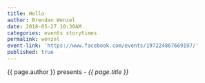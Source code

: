 ```yaml
---
title: Hello
author: Brendan Wenzel
date: 2018-05-27 10:30AM
categories: events storytimes
permalink: wenzel
event-link: 'https://www.facebook.com/events/197224867669197/'
published: true
---
```

{{ page.author }} presents - *{{ page.title }}*
